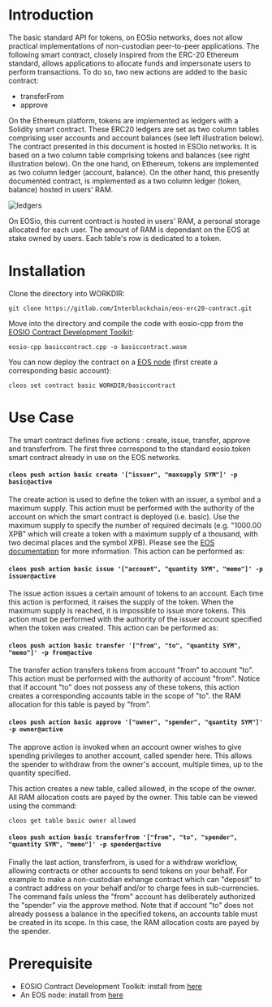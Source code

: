# Introduction
The basic standard API for tokens, on EOSio networks, does not allow practical implementations of non-custodian peer-to-peer applications. The following smart contract, closely inspired from the ERC-20 Ethereum standard, allows applications to allocate funds and impersonate users to perform transactions. To do so, two new actions are added to the basic contract:
- transferFrom
- approve

On the Ethereum platform, tokens are implemented as ledgers with a Solidity smart contract. These ERC20 ledgers are set as two column tables comprising user accounts and account balances (see left illustration below). The contract presented in this document is hosted in ESOio networks. It is based on a two column table comprising tokens and balances (see right illustration below). On the one hand, on Ethereum, tokens are implemented as two column ledger (account, balance). On the other hand, this presently documented contract, is implemented as a two column ledger (token, balance) hosted in users' RAM.

![ledgers](https://interblockchain.io/illustrations/ledgers.png)

On EOSio, this current contract is hosted in users' RAM, a personal storage allocated for each user. The amount of RAM is dependant on the EOS at stake owned by users. Each table's row is dedicated to a token.


# Installation
Clone the directory into WORKDIR:

`git clone https://gitlab.com/Interblockchain/eos-erc20-contract.git`

Move into the directory and compile the code with eosio-cpp from the [EOSIO Contract Development Toolkit](https://github.com/EOSIO/eosio.cdt):

`eosio-cpp basiccontract.cpp -o basiccontract.wasm`

You can now deploy the contract on a [EOS node](https://github.com/EOSIO/eos) (first create a corresponding basic account):

`cleos set contract basic WORKDIR/basiccontract`

# Use Case
The smart contract defines five actions : create, issue, transfer, approve and transferfrom. The first three correspond to the standard eosio.token smart contract already in use on the EOS networks.

#### `cleos push action basic create '["issuer", "maxsupply SYM"]' -p basic@active`

The create action is used to define the token with an issuer, a symbol and a maximum supply. This action must be performed with the authority of the account on which the smart contract is deployed (i.e. basic). Use the maximum supply to specify the number of required decimals (e.g. "1000.00 XPB" which will create a token with a maximum supply of a thousand, with two decimal places and the symbol XPB). Please see the [EOS documentation](https://developers.eos.io/eosio-cpp/docs/introduction) for more information. This action can be performed as: 

#### `cleos push action basic issue '["account", "quantity SYM", "memo"]' -p issuer@active`

The issue action issues a certain amount of tokens to an account. Each time this action is performed, it raises the supply of the token. When the maximum supply is reached, it is impossible to issue more tokens. This action must be performed with the authority of the issuer account specified when the token was created. This action can be performed as: 

#### `cleos push action basic transfer '["from", "to", "quantity SYM", "memo"]' -p from@active`

The transfer action transfers tokens from account "from" to account "to". This action must be performed with the authority of account "from". Notice that if account "to" does not possess any of these tokens, this action creates a corresponding accounts table in the scope of "to". the RAM allocation for this table is payed by "from". 

#### `cleos push action basic approve '["owner", "spender", "quantity SYM"]' -p owner@active`
The approve action is invoked when an account owner wishes to give spending privileges to another account, called spender here. This allows the spender to withdraw from the owner's account, multiple times, up to the quantity specified. 

This action creates a new table, called allowed, in the scope of the owner. All RAM allocation costs are payed by the owner. This table can be viewed using the command:

`cleos get table basic owner allowed`

#### `cleos push action basic transferfrom '["from", "to", "spender", "quantity SYM", "memo"]' -p spender@active`

Finally the last action, transferfrom, is used for a withdraw workflow, allowing contracts or other accounts to send tokens on your behalf. For example to make a non-custodian exhange contract which can "deposit" to a contract address on your behalf and/or to charge fees in sub-currencies. The command fails unless the "from" account has deliberately authorized the "spender" via the approve method. Note that if account "to" does not already possess a balance in the specified tokens, an accounts table must be created in its scope. In this case, the RAM allocation costs are payed by the spender.

# Prerequisite
* EOSIO Contract Development Toolkit: install from [here](https://github.com/EOSIO/eosio.cdt)
* An EOS node: install from [here](https://github.com/EOSIO/eos)
